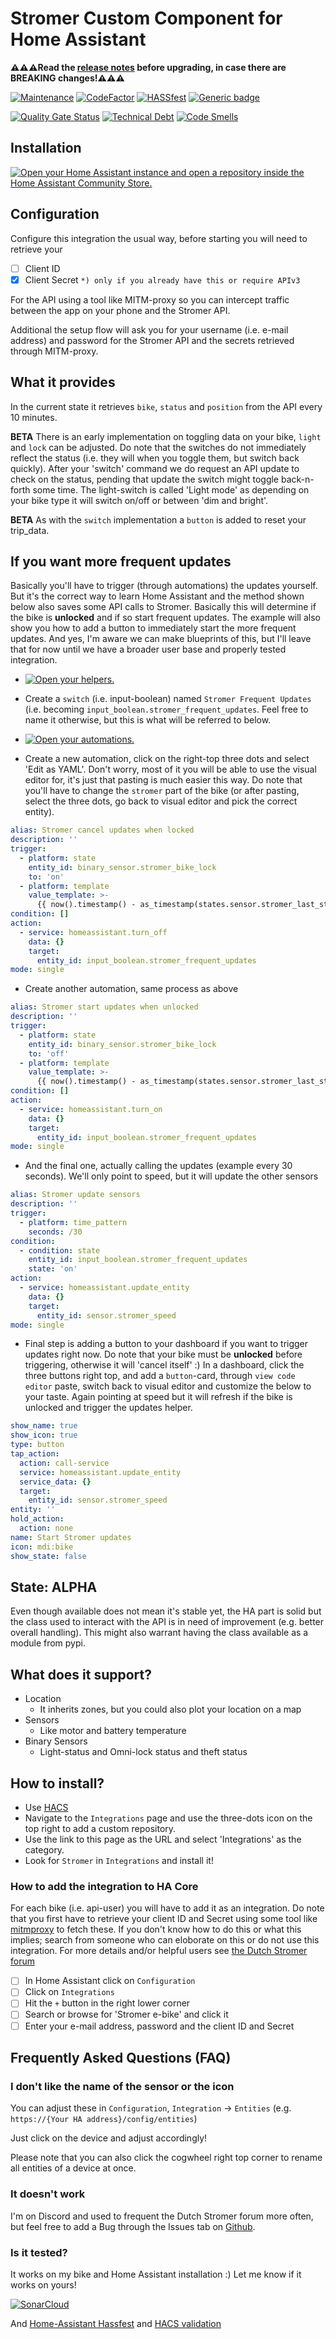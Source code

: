 # Stromer Custom Component for Home Assistant

**:warning::warning::warning:Read the [release notes](https://github.com/CoMPaTech/stromer/releases) before upgrading, in case there are BREAKING changes!:warning::warning::warning:**

[![Maintenance](https://img.shields.io/badge/Maintained%3F-yes-green.svg)](https://github.com/CoMPaTech/stomer/)
[![CodeFactor](https://www.codefactor.io/repository/github/CoMPaTech/stromer/badge)](https://www.codefactor.io/repository/github/CoMPaTech/stromer)
[![HASSfest](https://github.com/CoMPaTech/stromer/workflows/Validate%20with%20hassfest/badge.svg)](https://github.com/CoMPaTech/stromer/actions)
[![Generic badge](https://img.shields.io/github/v/release/CoMPaTech/stromer)](https://github.com/CoMPaTech/stromer)

[![Quality Gate Status](https://sonarcloud.io/api/project_badges/measure?project=CoMPaTech_stromer&metric=alert_status)](https://sonarcloud.io/summary/new_code?id=CoMPaTech_stromer)
[![Technical Debt](https://sonarcloud.io/api/project_badges/measure?project=CoMPaTech_stromer&metric=sqale_index)](https://sonarcloud.io/summary/new_code?id=CoMPaTech_stromer)
[![Code Smells](https://sonarcloud.io/api/project_badges/measure?project=CoMPaTech_stromer&metric=code_smells)](https://sonarcloud.io/summary/new_code?id=CoMPaTech_stromer)

## Installation

[![Open your Home Assistant instance and open a repository inside the Home Assistant Community Store.](https://my.home-assistant.io/badges/hacs_repository.svg)](https://my.home-assistant.io/redirect/hacs_repository/?owner=CoMPaTech&repository=stromer&category=integrations)

## Configuration

Configure this integration the usual way, before starting you will need to retrieve your

- [ ] Client ID
- [x] Client Secret `*) only if you already have this or require APIv3`

For the API using a tool like MITM-proxy so you can intercept traffic between the app on your phone and the Stromer API.

Additional the setup flow will ask you for your username (i.e. e-mail address) and password for the Stromer API and the secrets retrieved through MITM-proxy.

## What it provides

In the current state it retrieves `bike`, `status` and `position` from the API every 10 minutes.

**BETA** There is an early implementation on toggling data on your bike, `light` and `lock` can be adjusted.
Do note that the switches do not immediately reflect the status (i.e. they will when you toggle them, but switch back quickly).
After your 'switch' command we do request an API update to check on the status, pending that update the switch might toggle back-n-forth some time.
The light-switch is called 'Light mode' as depending on your bike type it will switch on/off or between 'dim and bright'.

**BETA** As with the `switch` implementation a `button` is added to reset your trip_data.

## If you want more frequent updates

Basically you'll have to trigger (through automations) the updates yourself. But it's the correct way to learn Home Assistant and the method shown below also saves some API calls to Stromer. Basically this will determine if the bike is **unlocked** and if so start frequent updates. The example will also show you how to add a button to immediately start the more frequent updates. And yes, I'm aware we can make blueprints of this, but I'll leave that for now until we have a broader user base and properly tested integration.

- [![Open your helpers.](https://my.home-assistant.io/badges/helpers.svg)](https://my.home-assistant.io/redirect/helpers/)
- Create a `switch` (i.e. input-boolean) named `Stromer Frequent Updates` (i.e. becoming `input_boolean.stromer_frequent_updates`. Feel free to name it otherwise, but this is what will be referred to below.

- [![Open your automations.](https://my.home-assistant.io/badges/automations.svg)](https://my.home-assistant.io/redirect/automations/)
- Create a new automation, click on the right-top three dots and select 'Edit as YAML'. Don't worry, most of it you will be able to use the visual editor for, it's just that pasting is much easier this way. Do note that you'll have to change the `stromer` part of the bike (or after pasting, select the three dots, go back to visual editor and pick the correct entity).

```automation.yml
alias: Stromer cancel updates when locked
description: ''
trigger:
  - platform: state
    entity_id: binary_sensor.stromer_bike_lock
    to: 'on'
  - platform: template
    value_template: >-
      {{ now().timestamp() - as_timestamp(states.sensor.stromer_last_status_push.state) > 600 }}
condition: []
action:
  - service: homeassistant.turn_off
    data: {}
    target:
      entity_id: input_boolean.stromer_frequent_updates
mode: single
```

- Create another automation, same process as above

```automation.yml
alias: Stromer start updates when unlocked
description: ''
trigger:
  - platform: state
    entity_id: binary_sensor.stromer_bike_lock
    to: 'off'
  - platform: template
    value_template: >-
      {{ now().timestamp() - as_timestamp(states.sensor.stromer_last_status_push.state) > 600 }}
condition: []
action:
  - service: homeassistant.turn_on
    data: {}
    target:
      entity_id: input_boolean.stromer_frequent_updates
mode: single
```

- And the final one, actually calling the updates (example every 30 seconds). We'll only point to speed, but it will update the other sensors

```automation.yml
alias: Stromer update sensors
description: ''
trigger:
  - platform: time_pattern
    seconds: /30
condition:
  - condition: state
    entity_id: input_boolean.stromer_frequent_updates
    state: 'on'
action:
  - service: homeassistant.update_entity
    data: {}
    target:
      entity_id: sensor.stromer_speed
mode: single
```

- Final step is adding a button to your dashboard if you want to trigger updates right now. Do note that your bike must be **unlocked** before triggering, otherwise it will 'cancel itself' :) In a dashboard, click the three buttons right top, and add a `button`-card, through `view code editor` paste, switch back to visual editor and customize the below to your taste. Again pointing at speed but it will refresh if the bike is unlocked and trigger the updates helper.

```lovelace.yml
show_name: true
show_icon: true
type: button
tap_action:
  action: call-service
  service: homeassistant.update_entity
  service_data: {}
  target:
    entity_id: sensor.stromer_speed
entity: ''
hold_action:
  action: none
name: Start Stromer updates
icon: mdi:bike
show_state: false
```

## State: ALPHA

Even though available does not mean it's stable yet, the HA part is solid but the class used to interact with the API is in need of improvement (e.g. better overall handling). This might also warrant having the class available as a module from pypi.

## What does it support?

- Location
  - It inherits zones, but you could also plot your location on a map
- Sensors
  - Like motor and battery temperature
- Binary Sensors
  - Light-status and Omni-lock status and theft status

## How to install?

- Use [HACS](https://hacs.xyz)
- Navigate to the `Integrations` page and use the three-dots icon on the top right to add a custom repository.
- Use the link to this page as the URL and select 'Integrations' as the category.
- Look for `Stromer` in `Integrations` and install it!

### How to add the integration to HA Core

For each bike (i.e. api-user) you will have to add it as an integration. Do note that you first have to retrieve your client ID and Secret using some tool like [mitmproxy](https://mitmproxy.org) to fetch these. If you don't know how to do this or what this implies; search from someone who can eloborate on this or do not use this integration. For more details and/or helpful users see [the Dutch Stromer forum](https://www.speedpedelecreview.com/forum/viewtopic.php?f=8&t=1445)

- [ ] In Home Assistant click on `Configuration`
- [ ] Click on `Integrations`
- [ ] Hit the `+` button in the right lower corner
- [ ] Search or browse for 'Stromer e-bike' and click it
- [ ] Enter your e-mail address, password and the client ID and Secret

## Frequently Asked Questions (FAQ)

### I don't like the name of the sensor or the icon

You can adjust these in `Configuration`, `Integration` -> `Entities` (e.g. `https://{Your HA address}/config/entities`)

Just click on the device and adjust accordingly!

Please note that you can also click the cogwheel right top corner to rename all entities of a device at once.

### It doesn't work

I'm on Discord and used to frequent the Dutch Stromer forum more often, but feel free to add a Bug through the Issues tab on [Github](https://github.com/CoMPaTech/stromer).

### Is it tested?

It works on my bike and Home Assistant installation :) Let me know if it works on yours!

[![SonarCloud](https://sonarcloud.io/images/project_badges/sonarcloud-black.svg)](https://sonarcloud.io/summary/new_code?id=CoMPaTech_stromer)

And [Home-Assistant Hassfest](https://github.com/home-assistant/actions) and [HACS validation](https://github.com/hacs/action)
